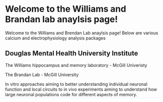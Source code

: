# Welcome to the Williams and Brandan lab anaylsis page!
Welcome to the Williams and Brendan Lab anaylsis page!
Below are various calcium and electrophysiology analysis packages 



## Douglas Mental Health University Institute  
The Williams hippocampus and memory laboratory - McGill Univeristy 

The Brandan Lab - McGill University 

In vitro approaches aiming to better understanding individual neuronal function
and local circuits to in vivo experiments aiming to understand how large neuronal 
populations code for different aspects of memory.
